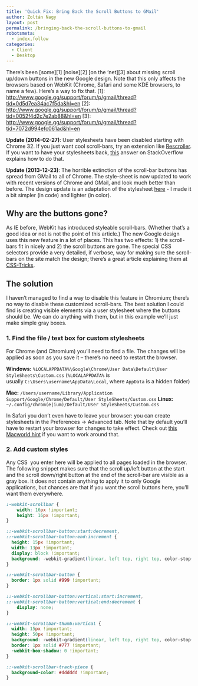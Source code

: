 ```yaml
---
title: 'Quick Fix: Bring Back the Scroll Buttons to GMail'
author: Zoltán Nagy
layout: post
permalink: /bringing-back-the-scroll-buttons-to-gmail
robotsmeta:
  - index,follow
categories:
  - Client
  - Desktop
---
```


There’s been [some][1] [noise][2] [on the ‘net][3] about missing scroll up/down buttons in the new Google design. Note that this only affects the browsers based on WebKit (Chrome, Safari and some KDE browsers, to name a few). Here’s a way to fix that.
 [1]: http://www.google.gg/support/forum/p/gmail/thread?tid=0d5d7ea34ac7f5da&hl=en
 [2]: http://www.google.gg/support/forum/p/gmail/thread?tid=0052f4d2c7e2ab88&hl=en
 [3]: http://www.google.gg/support/forum/p/gmail/thread?tid=7072d994efc061ad&hl=en

<!-- more -->

**Update (2014-02-27)**: User stylesheets have been disabled starting with Chrome 32. If you just want cool scroll-bars, try an extension like [Rescroller](https://chrome.google.com/webstore/detail/rescroller/ddehdnnhjimbggeeenghijehnpakijod). If you want to have your stylesheets back, [this](http://stackoverflow.com/a/21210882/583780) answer on StackOverflow explains how to do that.

**Update (2013-12-23)**: The horrible extinction of the scroll-bar buttons has spread from GMail to all of Chrome. The style-sheet is now updated to work with recent versions of Chrome and GMail, and look much better than before. The design update is an adaptation of the stylesheet [here](https://www.coffeepowered.net/2011/06/17/sexy-css-scrollbars/) - I made it a bit simpler (in code) and lighter (in color).

## Why are the buttons gone?

As IE before, WebKit has introduced styleable scroll-bars. (Whether that’s a good idea or not is not the point of this article.) The new Google design uses this new feature in a lot of places. This has two effects: 1) the scroll-bars fit in nicely and 2) the scroll buttons are gone. The special CSS selectors provide a very detailed, if verbose, way for making sure the scroll-bars on the site match the design; there’s a great article explaining them at [CSS-Tricks][4].

 [4]: http://css-tricks.com/custom-scrollbars-in-webkit/

## The solution

I haven’t managed to find a way to disable this feature in Chromium; there’s no way to disable these customized scroll-bars. The best solution I could find is creating visible elements via a user stylesheet where the buttons should be. We can do anything with them, but in this example we’ll just make simple gray boxes.

### 1. Find the file / text box for custom stylesheets

For Chrome (and Chromium) you’ll need to find a file. The changes will be applied as soon as you save it – there’s no need to restart the browser.

**Windows:**
`%LOCALAPPDATA%\Google\Chrome\User Data\Default\User StyleSheets\Custom.css`
(`%LOCALAPPDATA%` is usually `C:\Users\username\AppData\Local`, where `AppData` is a hidden folder)

**Mac:**
`/Users/username/Library/Application Support/Google/Chrome/Default/User StyleSheets/Custom.css`
**Linux:**
`~/.config/chrom(e|ium)/Default/User StyleSheets/Custom.css`

In Safari you don’t even have to leave your browser: you can create stylesheets in the Preferences → Advanced tab. Note that by default you’ll have to restart your browser for changes to take effect. Check out [this Macworld hint][5] if you want to work around that.

 [5]: http://hints.macworld.com/article.php?story=20060715042932352

### 2. Add custom styles

Any CSS  you enter here will be applied to all pages loaded in the browser. The following snippet makes sure that the scroll up/left button at the start and the scroll down/right button at the end of the scroll-bar are visible as a gray box. It does not contain anything to apply it to only Google applications, but chances are that if you want the scroll buttons here, you’ll want them everywhere.

```css
:-webkit-scrollbar {
    width: 16px !important;
    height: 16px !important;
}

::-webkit-scrollbar-button:start:decrement,
::-webkit-scrollbar-button:end:increment {
  height: 15px !important;
  width: 13px !important;
  display: block !important;
  background: -webkit-gradient(linear, left top, right top, color-stop(0%, #ccc), color-stop(100%, #aaa)) !important;
}

::-webkit-scrollbar-button {
  border: 1px solid #999 !important;
}

::-webkit-scrollbar-button:vertical:start:increment,
::-webkit-scrollbar-button:vertical:end:decrement {
    display: none;
}

::-webkit-scrollbar-thumb:vertical {
  width: 15px !important;
  height: 50px !important;
  background: -webkit-gradient(linear, left top, right top, color-stop(0%, #bbb), color-stop(100%, #888)) !important;
  border: 1px solid #777 !important;
  -webkit-box-shadow: 0 !important;
}

::-webkit-scrollbar-track-piece {
  background-color: #dddddd !important;
}
```
